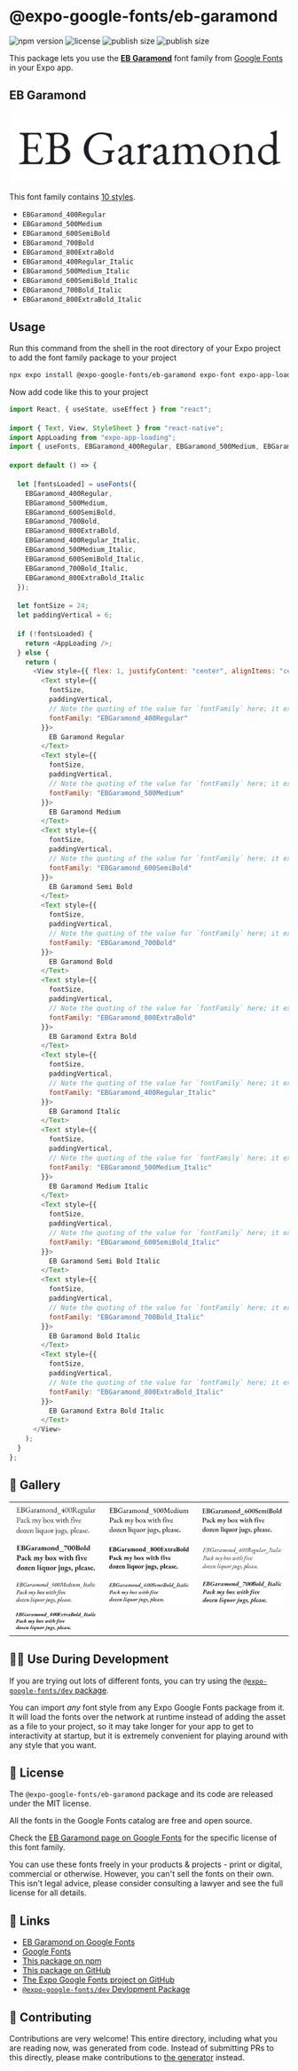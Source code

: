 # @expo-google-fonts/eb-garamond

![npm version](https://flat.badgen.net/npm/v/@expo-google-fonts/eb-garamond)
![license](https://flat.badgen.net/github/license/expo/google-fonts)
![publish size](https://flat.badgen.net/packagephobia/install/@expo-google-fonts/eb-garamond)
![publish size](https://flat.badgen.net/packagephobia/publish/@expo-google-fonts/eb-garamond)

This package lets you use the [**EB Garamond**](https://fonts.google.com/specimen/EB+Garamond) font family from [Google Fonts](https://fonts.google.com/) in your Expo app.

## EB Garamond

![EB Garamond](./font-family.png)

This font family contains [10 styles](#-gallery).

- `EBGaramond_400Regular`
- `EBGaramond_500Medium`
- `EBGaramond_600SemiBold`
- `EBGaramond_700Bold`
- `EBGaramond_800ExtraBold`
- `EBGaramond_400Regular_Italic`
- `EBGaramond_500Medium_Italic`
- `EBGaramond_600SemiBold_Italic`
- `EBGaramond_700Bold_Italic`
- `EBGaramond_800ExtraBold_Italic`

## Usage

Run this command from the shell in the root directory of your Expo project to add the font family package to your project

```sh
npx expo install @expo-google-fonts/eb-garamond expo-font expo-app-loading
```

Now add code like this to your project

```js
import React, { useState, useEffect } from "react";

import { Text, View, StyleSheet } from "react-native";
import AppLoading from "expo-app-loading";
import { useFonts, EBGaramond_400Regular, EBGaramond_500Medium, EBGaramond_600SemiBold, EBGaramond_700Bold, EBGaramond_800ExtraBold, EBGaramond_400Regular_Italic, EBGaramond_500Medium_Italic, EBGaramond_600SemiBold_Italic, EBGaramond_700Bold_Italic, EBGaramond_800ExtraBold_Italic } from '@expo-google-fonts/eb-garamond';

export default () => {

  let [fontsLoaded] = useFonts({
    EBGaramond_400Regular, 
    EBGaramond_500Medium, 
    EBGaramond_600SemiBold, 
    EBGaramond_700Bold, 
    EBGaramond_800ExtraBold, 
    EBGaramond_400Regular_Italic, 
    EBGaramond_500Medium_Italic, 
    EBGaramond_600SemiBold_Italic, 
    EBGaramond_700Bold_Italic, 
    EBGaramond_800ExtraBold_Italic
  });

  let fontSize = 24;
  let paddingVertical = 6;

  if (!fontsLoaded) {
    return <AppLoading />;
  } else {
    return (
      <View style={{ flex: 1, justifyContent: "center", alignItems: "center" }}>
        <Text style={{
          fontSize,
          paddingVertical,
          // Note the quoting of the value for `fontFamily` here; it expects a string!
          fontFamily: "EBGaramond_400Regular"
        }}>
          EB Garamond Regular
        </Text>
        <Text style={{
          fontSize,
          paddingVertical,
          // Note the quoting of the value for `fontFamily` here; it expects a string!
          fontFamily: "EBGaramond_500Medium"
        }}>
          EB Garamond Medium
        </Text>
        <Text style={{
          fontSize,
          paddingVertical,
          // Note the quoting of the value for `fontFamily` here; it expects a string!
          fontFamily: "EBGaramond_600SemiBold"
        }}>
          EB Garamond Semi Bold
        </Text>
        <Text style={{
          fontSize,
          paddingVertical,
          // Note the quoting of the value for `fontFamily` here; it expects a string!
          fontFamily: "EBGaramond_700Bold"
        }}>
          EB Garamond Bold
        </Text>
        <Text style={{
          fontSize,
          paddingVertical,
          // Note the quoting of the value for `fontFamily` here; it expects a string!
          fontFamily: "EBGaramond_800ExtraBold"
        }}>
          EB Garamond Extra Bold
        </Text>
        <Text style={{
          fontSize,
          paddingVertical,
          // Note the quoting of the value for `fontFamily` here; it expects a string!
          fontFamily: "EBGaramond_400Regular_Italic"
        }}>
          EB Garamond Italic
        </Text>
        <Text style={{
          fontSize,
          paddingVertical,
          // Note the quoting of the value for `fontFamily` here; it expects a string!
          fontFamily: "EBGaramond_500Medium_Italic"
        }}>
          EB Garamond Medium Italic
        </Text>
        <Text style={{
          fontSize,
          paddingVertical,
          // Note the quoting of the value for `fontFamily` here; it expects a string!
          fontFamily: "EBGaramond_600SemiBold_Italic"
        }}>
          EB Garamond Semi Bold Italic
        </Text>
        <Text style={{
          fontSize,
          paddingVertical,
          // Note the quoting of the value for `fontFamily` here; it expects a string!
          fontFamily: "EBGaramond_700Bold_Italic"
        }}>
          EB Garamond Bold Italic
        </Text>
        <Text style={{
          fontSize,
          paddingVertical,
          // Note the quoting of the value for `fontFamily` here; it expects a string!
          fontFamily: "EBGaramond_800ExtraBold_Italic"
        }}>
          EB Garamond Extra Bold Italic
        </Text>
      </View>
    );
  }
};
```

## 🔡 Gallery


||||
|-|-|-|
|![EBGaramond_400Regular](./EBGaramond_400Regular.ttf.png)|![EBGaramond_500Medium](./EBGaramond_500Medium.ttf.png)|![EBGaramond_600SemiBold](./EBGaramond_600SemiBold.ttf.png)||
|![EBGaramond_700Bold](./EBGaramond_700Bold.ttf.png)|![EBGaramond_800ExtraBold](./EBGaramond_800ExtraBold.ttf.png)|![EBGaramond_400Regular_Italic](./EBGaramond_400Regular_Italic.ttf.png)||
|![EBGaramond_500Medium_Italic](./EBGaramond_500Medium_Italic.ttf.png)|![EBGaramond_600SemiBold_Italic](./EBGaramond_600SemiBold_Italic.ttf.png)|![EBGaramond_700Bold_Italic](./EBGaramond_700Bold_Italic.ttf.png)||
|![EBGaramond_800ExtraBold_Italic](./EBGaramond_800ExtraBold_Italic.ttf.png)||||


## 👩‍💻 Use During Development

If you are trying out lots of different fonts, you can try using the [`@expo-google-fonts/dev` package](https://github.com/expo/google-fonts/tree/master/font-packages/dev#readme).

You can import _any_ font style from any Expo Google Fonts package from it. It will load the fonts over the network at runtime instead of adding the asset as a file to your project, so it may take longer for your app to get to interactivity at startup, but it is extremely convenient for playing around with any style that you want.


## 📖 License

The `@expo-google-fonts/eb-garamond` package and its code are released under the MIT license.

All the fonts in the Google Fonts catalog are free and open source.

Check the [EB Garamond page on Google Fonts](https://fonts.google.com/specimen/EB+Garamond) for the specific license of this font family.

You can use these fonts freely in your products & projects - print or digital, commercial or otherwise. However, you can't sell the fonts on their own. This isn't legal advice, please consider consulting a lawyer and see the full license for all details.

## 🔗 Links

- [EB Garamond on Google Fonts](https://fonts.google.com/specimen/EB+Garamond)
- [Google Fonts](https://fonts.google.com/)
- [This package on npm](https://www.npmjs.com/package/@expo-google-fonts/eb-garamond)
- [This package on GitHub](https://github.com/expo/google-fonts/tree/master/font-packages/eb-garamond)
- [The Expo Google Fonts project on GitHub](https://github.com/expo/google-fonts)
- [`@expo-google-fonts/dev` Devlopment Package](https://github.com/expo/google-fonts/tree/master/font-packages/dev)

## 🤝 Contributing

Contributions are very welcome! This entire directory, including what you are reading now, was generated from code. Instead of submitting PRs to this directly, please make contributions to [the generator](https://github.com/expo/google-fonts/tree/master/packages/generator) instead.
